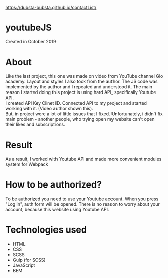 https://dubsta-bubsta.github.io/contactList/
# youtubeJS

Created in October 2019

# About
Like the last project, this one was made on video from YouTube channel Glo academy. Layout and styles I also took from the author. The JS code was implemented by the author and I repeated and understood it. The main reason I started doing this project is using hard API, specifically Youtube API.  
I created API Key Clinet ID. Connected API to my project and started working with it. (Video author shown this).  
But, in project were a lot of little issues that I fixed. Unfortunately, i didn't fix main problem - another people, who trying open my website can't open their likes and subscriptions.
# Result
As a result, I worked with Youtube API and made more convenient modules system for Webpack
# How to be authorized?
To be authorized you need to use your Youtube account. When you press "Log in", auth form will be opened. There is no reason to worry about your account, because this website using Youtube API.
# Technologies used
- HTML
- CSS
- SCSS
- Gulp (for SCSS)
- JavaScript
- BEM